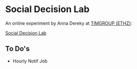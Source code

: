 # Social Decision Lab
An online experiment by Anna Dereky at [TIMGROUP (ETHZ)](https:timgroup.ethz.ch):

[Social Decision Lab](www.socialdecisionlab.timgroup.ethz.ch)

## To Do's
* Hourly Notif Job
